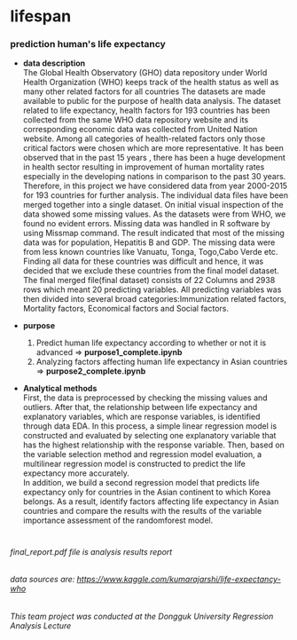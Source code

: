 # lifespan

### prediction human's life expectancy
* **data description**  
The Global Health Observatory (GHO) data repository under World Health Organization (WHO) keeps track of the health status as well as many other related factors for all countries The datasets are made available to public for the purpose of health data analysis. The dataset related to life expectancy, health factors for 193 countries has been collected from the same WHO data repository website and its corresponding economic data was collected from United Nation website. Among all categories of health-related factors only those critical factors were chosen which are more representative. It has been observed that in the past 15 years , there has been a huge development in health sector resulting in improvement of human mortality rates especially in the developing nations in comparison to the past 30 years. Therefore, in this project we have considered data from year 2000-2015 for 193 countries for further analysis. The individual data files have been merged together into a single dataset. On initial visual inspection of the data showed some missing values. As the datasets were from WHO, we found no evident errors. Missing data was handled in R software by using Missmap command. The result indicated that most of the missing data was for population, Hepatitis B and GDP. The missing data were from less known countries like Vanuatu, Tonga, Togo,Cabo Verde etc. Finding all data for these countries was difficult and hence, it was decided that we exclude these countries from the final model dataset. The final merged file(final dataset) consists of 22 Columns and 2938 rows which meant 20 predicting variables. All predicting variables was then divided into several broad categories:​Immunization related factors, Mortality factors, Economical factors and Social factors.
  
* **purpose**  
  1) Predict human life expectancy according to whether or not it is advanced => **purpose1_complete.ipynb**   
  2) Analyzing factors affecting human life expectancy in Asian countries => **purpose2_complete.ipynb**
  
* **Analytical methods**  
First, the data is preprocessed by checking the missing values and outliers. After that, the relationship between life expectancy and explanatory variables, which are response variables, is identified through data EDA. In this process, a simple linear regression model is constructed and evaluated by selecting one explanatory variable that has the highest relationship with the response variable. Then, based on the variable selection method and regression model evaluation, a multilinear regression model is constructed to predict the life expectancy more accurately.  
In addition, we build a second regression model that predicts life expectancy only for countries in the Asian continent to which Korea belongs. As a result, identify factors affecting life expectancy in Asian countries and compare the results with the results of the variable importance assessment of the randomforest model.
#
###### *final_report.pdf file is analysis results report*
###### *data sources are: https://www.kaggle.com/kumarajarshi/life-expectancy-who*
###### *This team project was conducted at the Dongguk University Regression Analysis Lecture*
